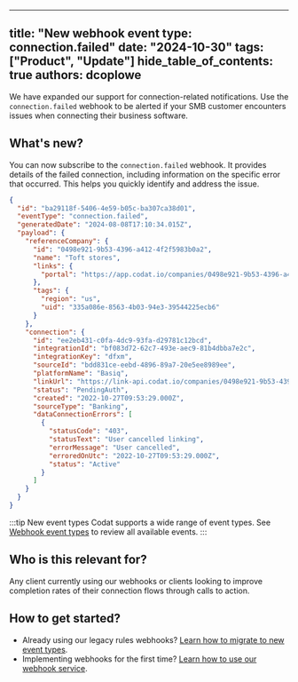    ---
title: "New webhook event type: connection.failed"
date: "2024-10-30"
tags: ["Product", "Update"]
hide_table_of_contents: true
authors: dcoplowe
---

We have expanded our support for connection-related notifications. Use the `connection.failed` webhook to be alerted if your SMB customer encounters issues when connecting their business software.

<!--truncate-->

## What's new?

You can now subscribe to the `connection.failed` webhook. It provides details of the failed connection, including information on the specific error that occurred. This helps you quickly identify and address the issue.

```json title="Connection event type schema structure"
{
  "id": "ba29118f-5406-4e59-b05c-ba307ca38d01",
  "eventType": "connection.failed",
  "generatedDate": "2024-08-08T17:10:34.015Z",
  "payload": {
    "referenceCompany": {
      "id": "0498e921-9b53-4396-a412-4f2f5983b0a2",
      "name": "Toft stores",
      "links": {
        "portal": "https://app.codat.io/companies/0498e921-9b53-4396-a412-4f2f5983b0a2/summary"
      },
      "tags": {
        "region": "us",
        "uid": "335a086e-8563-4b03-94e3-39544225ecb6"
      }
    },
    "connection": {
      "id": "ee2eb431-c0fa-4dc9-93fa-d29781c12bcd",
      "integrationId": "bf083d72-62c7-493e-aec9-81b4dbba7e2c",
      "integrationKey": "dfxm",
      "sourceId": "bdd831ce-eebd-4896-89a7-20e5ee8989ee",
      "platformName": "Basiq",
      "linkUrl": "https://link-api.codat.io/companies/0498e921-9b53-4396-a412-4f2f5983b0a2/connections/ee2eb431-c0fa-4dc9-93fa-d29781c12bcd/start",
      "status": "PendingAuth",
      "created": "2022-10-27T09:53:29.000Z",
      "sourceType": "Banking",
      "dataConnectionErrors": [
        {
          "statusCode": "403",
          "statusText": "User cancelled linking",
          "errorMessage": "User cancelled",
          "erroredOnUtc": "2022-10-27T09:53:29.000Z",
          "status": "Active"
        }
      ]
    }
  }
}
```

:::tip New event types
Codat supports a wide range of event types. See [Webhook event types](/using-the-api/webhooks/event-types) to review all available events.
:::

## Who is this relevant for?

Any client currently using our webhooks or clients looking to improve completion rates of their connection flows through calls to action. 

## How to get started?

- Already using our legacy rules webhooks? [Learn how to migrate to new event types](/using-the-api/webhooks/migrating-to-new-event-types).
- Implementing webhooks for the first time? [Learn how to use our webhook service](/using-the-api/webhooks/create-consumer).
